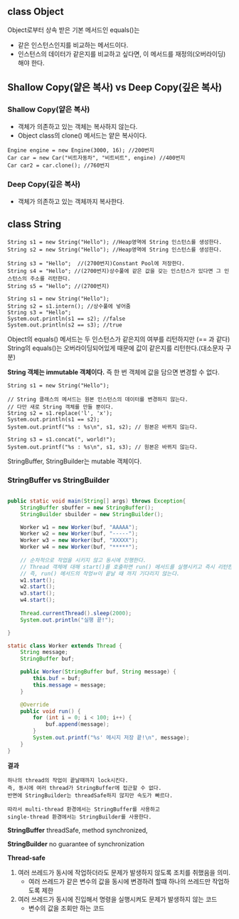 ## class Object
Object로부터 상속 받은 기본 메서드인 equals()는
- 같은 인스턴스인지를 비교하는 메서드이다.
- 인스턴스의 데이터가 같은지를 비교하고 싶다면, 이 메서드를 재정의(오버라이딩) 해야 한다.


## Shallow Copy(얕은 복사) vs Deep Copy(깊은 복사)

### Shallow Copy(얕은 복사)
- 객체가 의존하고 있는 객체는 복사하지 않는다.
- Object class의 clone() 메서드는 얕은 복사이다.
```angular2html
Engine engine = new Engine(3000, 16); //200번지
Car car = new Car("비트자동차", "비트비트", engine) //400번지
Car car2 = car.clone(); //760번지
```

### Deep Copy(깊은 복사)
- 객체가 의존하고 있는 객체까지 복사한다.


## class String

```angular2html
String s1 = new String("Hello"); //Heap영역에 String 인스턴스를 생성한다.
String s2 = new String("Hello"); //Heap영역에 String 인스턴스를 생성한다.

String s3 = "Hello";  //(2700번지)Constant Pool에 저장한다.
String s4 = "Hello"; //(2700번지)상수풀에 같은 값을 갖는 인스턴스가 있다면 그 인스턴스의 주소를 리턴한다.
String s5 = "Hello"; //(2700번지)
```


```angular2html
String s1 = new String("Hello");
String s2 = s1.intern(); //상수풀에 넣어줌
String s3 = "Hello";
System.out.println(s1 == s2); //false
System.out.println(s2 == s3); //true
```

Object의 equals() 메서드는 두 인스턴스가 같은지의 여부를 리턴하지만 (== 과 같다)
String의 equals()는 오버라이딩되어있게 때문에 값이 같은지를 리턴한다.(대소문자 구분)

**String 객체는 immutable 객체이다.**
즉 한 번 객체에 값을 담으면 변경할 수 없다.

```angular2html
String s1 = new String("Hello");

// String 클래스의 메서드는 원본 인스턴스의 데이터를 변경하지 않는다. 
// 다만 새로 String 객체를 만들 뿐이다.
String s2 = s1.replace('l', 'x');
System.out.println(s1 == s2);
System.out.printf("%s : %s\n", s1, s2); // 원본은 바뀌지 않는다.

String s3 = s1.concat(", world!");
System.out.printf("%s : %s\n", s1, s3); // 원본은 바뀌지 않는다.
```

StringBuffer, StringBuilder는 mutable 객체이다.

### StringBuffer vs StringBuilder

```java

public static void main(String[] args) throws Exception{
    StringBuffer sbuffer = new StringBuffer();
    StringBuilder sbuilder = new StringBuilder();

    Worker w1 = new Worker(buf, "AAAAA");
    Worker w2 = new Worker(buf, "-----");
    Worker w3 = new Worker(buf, "XXXXX");
    Worker w4 = new Worker(buf, "*****");
    
    // 순차적으로 작업을 시키지 않고 동시에 진행한다.
    // Thread 객체에 대해 start()를 호출하면 run() 메서드를 실행시키고 즉시 리턴한다.
    // 즉, run() 메서드의 작엉ㅂ이 끝날 때 까지 기다리지 않는다.
    w1.start();
    w2.start();
    w3.start();
    w4.start();
    
    Thread.currentThread().sleep(2000);
    System.out.println("실행 끝!");

}

static class Worker extends Thread {
    String message;
    StringBuffer buf;

    public Worker(StringBuffer buf, String message) {
        this.buf = buf;
        this.message = message;
    }

    @Override
    public void run() {
        for (int i = 0; i < 100; i++) {
            buf.append(message);
        }
        System.out.printf("%s' 메시지 저장 끝!\n", message);
    }
}

```
**결과**
```
하나의 thread의 작업이 끝날때까지 lock시킨다.
즉, 동시에 여러 thread가 StringBuffer에 접근할 수 없다.
반면에 StringBuilder는 threadSafe하지 않지만 속도가 빠르다.

따라서 multi-thread 환경에서는 StringBuffer를 사용하고
single-thread 환경에서는 StringBuilder를 사용한다.

```
**StringBuffer**
threadSafe, method synchronized, 

**StringBuilder**
no guarantee of synchronization

**Thread-safe**
1. 여러 쓰레드가 동시에 작업하더라도 문제가 발생하지 않도록 조치를 취했음을 의미.
   - 여러 쓰레드가 같은 변수의 값을 동시에 변경하려 할떄 하나의 쓰레드만 작업하도록 제한
2. 여러 쓰레드가 동시에 진입해서 명령을 실행시켜도 문제가 발생하지 않는 코드
   - 변수의 값을 조회만 하는 코드